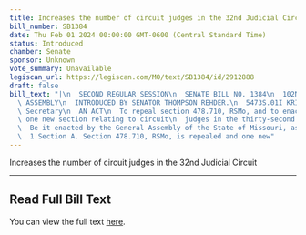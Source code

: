 ```yaml
---
title: Increases the number of circuit judges in the 32nd Judicial Circuit
bill_number: SB1384
date: Thu Feb 01 2024 00:00:00 GMT-0600 (Central Standard Time)
status: Introduced
chamber: Senate
sponsor: Unknown
vote_summary: Unavailable
legiscan_url: https://legiscan.com/MO/text/SB1384/id/2912888
draft: false
bill_text: "|\n  SECOND REGULAR SESSION\n  SENATE BILL NO. 1384\n  102ND GENERA L\
  \ ASSEMBLY\n  INTRODUCED BY SENATOR THOMPSON REHDER.\n  5473S.01I KRISTINA MARTIN,\
  \ Secretary\n  AN ACT\n  To repeal section 478.710, RSMo, and to enact in lieu thereof\
  \ one new section relating to circuit\n  judges in the thirty-second judicial circuit.\n\
  \  Be it enacted by the General Assembly of the State of Missouri, as follows:\n\
  \  1 Section A. Section 478.710, RSMo, is repealed and one new"
---
```

Increases the number of circuit judges in the 32nd Judicial Circuit

---

## Read Full Bill Text

You can view the full text [here](https://legiscan.com/MO/text/SB1384/id/2912888).
